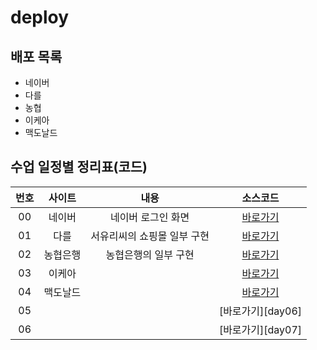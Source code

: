# deploy

## 배포 목록

-   네이버
-   다를
-   농협
-   이케아
-   맥도날드

## 수업 일정별 정리표(코드)

| 번호 |  사이트  |            내용             |       소스코드        |
| :--: | :------: | :-------------------------: | :-------------------: |
|  00  |  네이버  |     네이버 로그인 화면      |   [바로가기][naver]   |
|  01  |   다를   | 서유리씨의 쇼핑몰 일부 구현 |  [바로가기][darles]   |
|  02  | 농협은행 |    농협은행의 일부 구현     |    [바로가기][NH]     |
|  03  |  이케아  |                             |   [바로가기][ikea]    |
|  04  | 맥도날드 |                             | [바로가기][mcdonalds] |
|  05  |          |                             |   [바로가기][day06]   |
|  06  |          |                             |   [바로가기][day07]   |

[naver]: https://leebg.github.io/deploy/naver/
[darles]: https://leebg.github.io/deploy/darles/
[NH]: https://leebg.github.io/deploy/NH/
[ikea]: https://leebg.github.io/deploy/ikea/
[mcdonalds]: https://leebg.github.io/deploy/mcdonalds/
